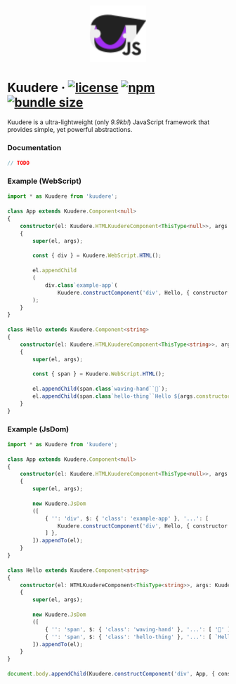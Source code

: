 <p align="center"><img src="./readme/kuudere-logo.svg" width="128"/></p>

# Kuudere · <a href="https://github.com/K4rakara/kuudere/blob/master/LICENSE.md">![license](https://img.shields.io/static/v1?label=license&message=MIT&color=blueviolet)</a> <a href="https://www.npmjs.com/package/kuudere">![npm](https://img.shields.io/npm/v/kuudere?label=npm&message=&color=blueviolet)</a> <a href="#">![bundle size](https://img.shields.io/static/v1?label=bundle%20size&message=9.9kb&color=blueviolet)</a>

Kuudere is a ultra-lightweight (only *9.9kb!*) JavaScript framework that provides simple, yet powerful abstractions.

### Documentation

```ts
// TODO
```

### Example (WebScript)

```ts
import * as Kuudere from 'kuudere';

class App extends Kuudere.Component<null>
{
	constructor(el: Kuudere.HTMLKuudereComponent<ThisType<null>>, args: Kuudere.Arguments<null>)
	{
		super(el, args);

		const { div } = Kuudere.WebScript.HTML();

		el.appendChild
		(
			div.class`example-app`(
				Kuudere.constructComponent('div', Hello, { constructor: 'world' }))
		);
	}
}

class Hello extends Kuudere.Component<string>
{
	constructor(el: Kuudere.HTMLKuudereComponent<ThisType<string>>, args: Kuudere.Arguments<string>)
	{
		super(el, args);

		const { span } = Kuudere.WebScript.HTML();

		el.appendChild(span.class`waving-hand``👋`);
		el.appendChild(span.class`hello-thing``Hello ${args.constructor}!`);
	}
}
```

### Example (JsDom)

```ts
import * as Kuudere from 'kuudere';

class App extends Kuudere.Component<null>
{
	constructor(el: Kuudere.HTMLKuudereComponent<ThisType<null>>, args: Kuudere.Arguments<null>)
	{
		super(el, args);

		new Kuudere.JsDom
		([
			{ '': 'div', $: { 'class': 'example-app' }, '...': [
				Kuudere.constructComponent('div', Hello, { constructor: 'world' }),
			] },
		]).appendTo(el);
	}
}

class Hello extends Kuudere.Component<string>
{
	constructor(el: HTMLKuudereComponent<ThisType<string>>, args: Kuudere.Arguments<string>)
	{
		super(el, args);
		
		new Kuudere.JsDom
		([
			{ '': 'span', $: { 'class': 'waving-hand' }, '...': [ '👋' ] },
			{ '': 'span', $: { 'class': 'hello-thing' }, '...': [ `Hello ${args.constructor}!` ] },
		]).appendTo(el);
	}
}

document.body.appendChild(Kuudere.constructComponent('div', App, { constructor: null }));
```